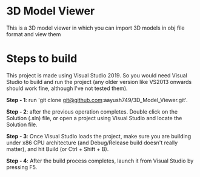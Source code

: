 # 3D Model Viewer
This is a 3D model viewer in which you can import 3D models in obj file format and view them

# Steps to build
This project is made using Visual Studio 2019. So you would need Visual Studio to build and run the project (any older version like VS2013 onwards should work fine, although I've not tested them). 

**Step - 1**: run 'git clone git@github.com:aayush749/3D_Model_Viewer.git'.

**Step - 2**: after the previous operation completes. Double click on the Solution (.sln) file, or open a project using Visual Studio and locate the Solution file.

**Step - 3**: Once Visual Studio loads the project, make sure you are building under x86 CPU architecture (and Debug/Release build doesn't really matter), and hit Build (or Ctrl + Shift + B).

**Step - 4**: After the build process completes, launch it from Visual Studio by pressing F5.
